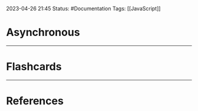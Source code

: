 2023-04-26 21:45
Status: #Documentation 
Tags: [[JavaScript]]

# Asynchronous





___
# Flashcards



---
# References
